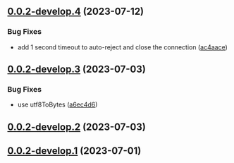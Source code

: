 ## [0.0.2-develop.4](https://git.lumeweb.com/LumeWeb/peer-discovery-irc/compare/v0.0.2-develop.3...v0.0.2-develop.4) (2023-07-12)


### Bug Fixes

* add 1 second timeout to auto-reject and close the connection ([ac4aace](https://git.lumeweb.com/LumeWeb/peer-discovery-irc/commit/ac4aaceb73f434a5b832c597973c9cba1c4cc1cd))

## [0.0.2-develop.3](https://git.lumeweb.com/LumeWeb/peer-discovery-irc/compare/v0.0.2-develop.2...v0.0.2-develop.3) (2023-07-03)


### Bug Fixes

* use utf8ToBytes ([a6ec4d6](https://git.lumeweb.com/LumeWeb/peer-discovery-irc/commit/a6ec4d6bedb660c80b2cfd13cddf71e913f4347e))

## [0.0.2-develop.2](https://git.lumeweb.com/LumeWeb/peer-discovery-irc/compare/v0.0.2-develop.1...v0.0.2-develop.2) (2023-07-03)

## [0.0.2-develop.1](https://git.lumeweb.com/LumeWeb/peer-discovery-irc/compare/v0.0.1...v0.0.2-develop.1) (2023-07-01)
